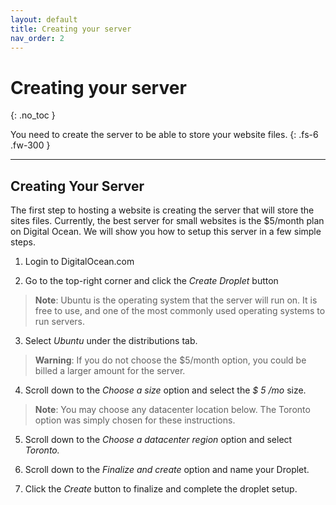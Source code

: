 ```yaml
---
layout: default
title: Creating your server
nav_order: 2
---
```


# Creating your server
{: .no_toc }

You need to create the server to be able to store your website files. 
{: .fs-6 .fw-300 }


---

## Creating Your Server

The first step to hosting a website is creating the server that will store the sites files.
Currently, the best server for small websites is the $5/month plan on Digital Ocean.
We will show you how to setup this server in a few simple steps.


1. Login to DigitalOcean.com

2. Go to the top-right corner and click the _Create Droplet_ button


> **Note**: Ubuntu is the operating system that the server will run on. It is free to use,
and one of the most commonly used operating systems to run servers.

3. Select _Ubuntu_ under the distributions tab.

> **Warning**: If you do not choose the $5/month option, you could be billed a larger
amount for the server.

4. Scroll down to the _Choose a size_ option and select the _$ 5 /mo_ size.


> **Note**: You may choose any datacenter location below. The Toronto option was
simply chosen for these instructions.

5. Scroll down to the *Choose a datacenter region* option and select _Toronto._

6. Scroll down to the *Finalize and create* option and name your Droplet.

7. Click the *Create* button to finalize and complete the droplet setup.
